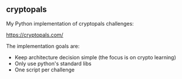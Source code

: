 ## cryptopals

My Python implementation of cryptopals challenges:

https://cryptopals.com/

The implementation goals are:

- Keep architecture decision simple (the focus is on crypto learning)
- Only use python's standard libs
- One script per challenge
